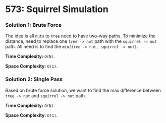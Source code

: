 # 573: Squirrel Simulation

### Solution 1: Brute Force
The idea is all `nuts` to `tree` need to have two-way paths. To minimize the distance, need to replace one `tree -> nut` path with the `squirrel -> nut` path. All need is to find the `min(tree -> nut, squirrel -> nut)`.

**Time Complexity:** `O(N)`.

**Space Complexity:** `O(1)`.

### Solution 2: Single Pass
Based on brute force solution, we want to find the max difference between `tree -> nut` and `squirrel -> nut` path.

**Time Complexity:** `O(N)`.

**Space Complexity:** `O(1)`.
